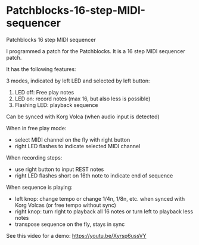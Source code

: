 # Patchblocks-16-step-MIDI-sequencer
Patchblocks 16 step MIDI sequencer

I programmed a patch for the Patchblocks. It is a 16 step MIDI sequencer patch. 

It has the following features:

3 modes, indicated by left LED and selected by left button:
 1. LED off: Free play notes
 2. LED on: record notes (max 16, but also less is possible)
 3. Flashing LED: playback sequence

Can be synced with Korg Volca (when audio input is detected)

When in free play mode:
 - select MIDI channel on the fly with right button
 - right LED flashes to indicate selected MIDI channel

When recording steps:
 - use right button to input REST notes
 - right LED flashes short on 16th note to indicate end of sequence

When sequence is playing:
 - left knop: change tempo or change 1/4n, 1/8n, etc. when synced with Korg Volcas (or free tempo without sync)
 - right knop: turn right to playback all 16 notes or turn left to playback less notes
 - transpose sequence on the fly, stays in sync


See this video for a demo: https://youtu.be/Xyrsp6ussVY
